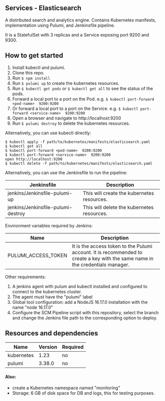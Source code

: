 ## Services - Elasticsearch

A distributed search and analytics engine. Contains Kubernetes manifests, implementation using Pulumi, and Jenkinsfile pipeline.

It is a StatefulSet with 3 replicas and a Service exposing port 9200 and 9300.

## How to get started

1. Install kubectl and pulumi.
2. Clone this repo.
3. Run `$ npm install`
4. Run `$ pulumi up` to create the kubernetes resources.
5. Run `$ kubectl get pods` or `$ kubectl get all` to see the status of the pods.
6. Forward a local port to a port on the Pod. e.g. `$ kubectl port-forward <pod-name>  9200:9200`
7. Or forward a local port to a port on the Service. e.g. `$ kubectl port-forward <service-name>  9200:9200`
8. Open a browser and navigate to http://localhost:9200
9. Run `$ pulumi destroy` to delete the kubernetes resources.

Alternatively, you can use kubectl directly:

```
$ kubectl apply -f path/to/kubernetes/manifests/elasticsearch.yaml
$ kubectl get all 
$ kubectl port-forward <pod-name>  9200:9200
$ kubectl port-forward <service-name>  9200:9200
open http://localhost:9200
$ kubectl delete -f path/to/kubernetes/manifests/elasticsearch.yaml
```

Alternatively, you can use the Jenkinsfile to run the pipeline:

| Jenkinsfile                        | Description                                |
|------------------------------------|--------------------------------------------|
| jenkins/Jenkinsfile-pulumi-up      | This will create the kubernetes resources. |
| jenkins/Jenkinsfile-pulumi-destroy | This will delete the kubernetes resources. |

Environment variables required by Jenkins:

| Name                | Description                                |
|---------------------|--------------------------------------------|
| PULUMI_ACCESS_TOKEN | It is the access token to the Pulumi account. It is recommended to create a key with the same name in the credentials manager. |


Other requirements:
1. A jenkins agent with pulum and kubectl installed and configured to connect to the kubernetes cluster.
2. The agent must have the "pulumi" label
3. Global tool configuration: add a NodeJS 16.17.0 installation with the name "node 16.17.0"
4. Configure the SCM Pipeline script with this repository, select the branch and change the Jenkins file path to the corresponding option to deploy.


## Resources and dependencies

| Name       | Version | Required |
|------------|---------|----------|
| kubernetes | 1.23    | no       |
| pulumi     | 3.38.0  | no       |

#### Also:
- create a Kubernetes namespace named "monitoring"
- Storage: 6 GB of disk space for DB and logs, this for testing purposes.



